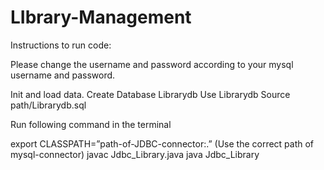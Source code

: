 # LIbrary-Management

Instructions to run code:

Please change the username and password according to your mysql
username and password.

Init and load data.
Create Database Librarydb
Use Librarydb
Source path/Librarydb.sql

Run following command in the terminal

export CLASSPATH=”path-of-JDBC-connector:.”
(Use the correct path of mysql-connector)
javac Jdbc_Library.java
java Jdbc_Library